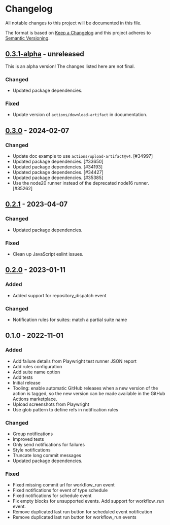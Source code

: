 # Changelog

All notable changes to this project will be documented in this file.

The format is based on [Keep a Changelog](https://keepachangelog.com/en/1.0.0/)
and this project adheres to [Semantic Versioning](https://semver.org/spec/v2.0.0.html).

## [0.3.1-alpha] - unreleased

This is an alpha version! The changes listed here are not final.

### Changed
- Updated package dependencies.

### Fixed
- Update version of `actions/download-artifact` in documentation.

## [0.3.0] - 2024-02-07
### Changed
- Update doc example to use `actions/upload-artifact@v4`. [#34997]
- Updated package dependencies. [#33650]
- Updated package dependencies. [#34193]
- Updated package dependencies. [#34427]
- Updated package dependencies. [#35385]
- Use the node20 runner instead of the deprecated node16 runner. [#35262]

## [0.2.1] - 2023-04-07
### Changed
- Updated package dependencies.

### Fixed
- Clean up JavaScript eslint issues.

## [0.2.0] - 2023-01-11
### Added
- Added support for repository_dispatch event

### Changed
- Notification rules for suites: match a partial suite name

## 0.1.0 - 2022-11-01
### Added
- Add failure details from Playwright test runner JSON report
- Add rules configuration
- Add suite name option
- Add tests
- Initial release
- Tooling: enable automatic GitHub releases when a new version of the action is tagged, so the new version can be made available in the GitHub Actions marketplace.
- Upload screenshots from Playwright
- Use glob pattern to define refs in notification rules

### Changed
- Group notifications
- Improved tests
- Only send notifications for failures
- Style notifications
- Truncate long commit messages
- Updated package dependencies.

### Fixed
- Fixed missing commit url for workflow_run event
- Fixed notifications for event of type schedule
- Fixed notifications for schedule event
- Fix empty blocks for unsupported events. Add support for workflow_run event.
- Remove duplicated last run button for scheduled event notification
- Remove duplicated last run button for workflow_run events

[0.3.1-alpha]: https://github.com/Automattic/action-test-results-to-slack/compare/v0.3.0...v0.3.1-alpha
[0.3.0]: https://github.com/Automattic/action-test-results-to-slack/compare/v0.2.1...v0.3.0
[0.2.1]: https://github.com/Automattic/action-test-results-to-slack/compare/v0.2.0...v0.2.1
[0.2.0]: https://github.com/Automattic/action-test-results-to-slack/compare/v0.1.0...v0.2.0
